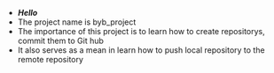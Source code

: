 - _**Hello**_
- The project name is byb_project
- The importance of this project is to learn how to create repositorys, commit them to Git hub
- It also serves as a mean in learn how to push local repository to the remote repository
